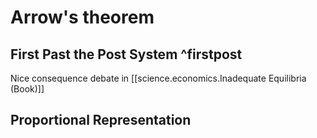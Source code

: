
# Arrow's theorem


## First Past the Post System ^firstpost


Nice consequence debate in [[science.economics.Inadequate Equilibria (Book)]]


## Proportional Representation